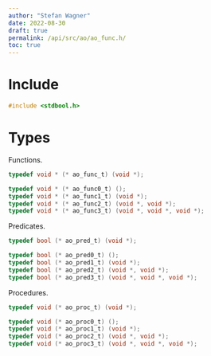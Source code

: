 ```yaml
---
author: "Stefan Wagner"
date: 2022-08-30
draft: true
permalink: /api/src/ao/ao_func.h/
toc: true
---
```


# Include

```c
#include <stdbool.h>
```

# Types

Functions.

```c
typedef void * (* ao_func_t) (void *);
```

```c
typedef void * (* ao_func0_t) ();
typedef void * (* ao_func1_t) (void *);
typedef void * (* ao_func2_t) (void *, void *);
typedef void * (* ao_func3_t) (void *, void *, void *);
```

Predicates.

```c
typedef bool (* ao_pred_t) (void *);
```

```c
typedef bool (* ao_pred0_t) ();
typedef bool (* ao_pred1_t) (void *);
typedef bool (* ao_pred2_t) (void *, void *);
typedef bool (* ao_pred3_t) (void *, void *, void *);
```

Procedures.

```c
typedef void (* ao_proc_t) (void *);
```

```c
typedef void (* ao_proc0_t) ();
typedef void (* ao_proc1_t) (void *);
typedef void (* ao_proc2_t) (void *, void *);
typedef void (* ao_proc3_t) (void *, void *, void *);
```
